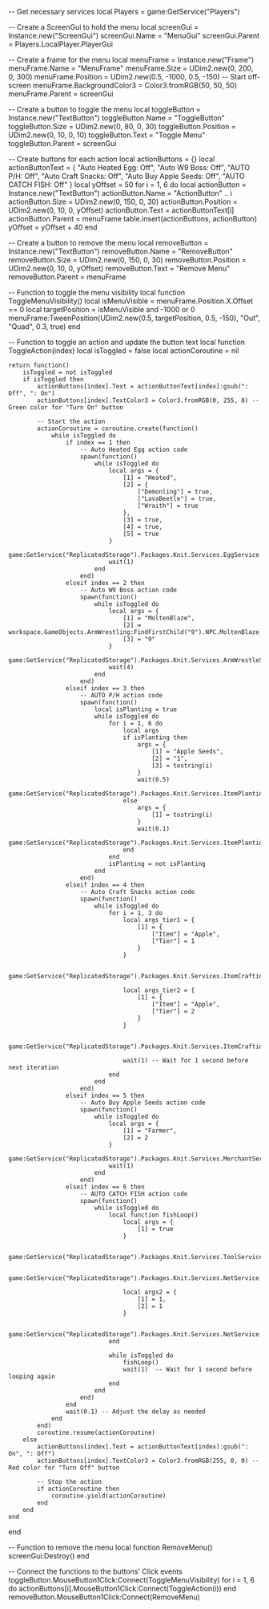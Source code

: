 -- Get necessary services
local Players = game:GetService("Players")

-- Create a ScreenGui to hold the menu
local screenGui = Instance.new("ScreenGui")
screenGui.Name = "MenuGui"
screenGui.Parent = Players.LocalPlayer.PlayerGui

-- Create a frame for the menu
local menuFrame = Instance.new("Frame")
menuFrame.Name = "MenuFrame"
menuFrame.Size = UDim2.new(0, 200, 0, 300)
menuFrame.Position = UDim2.new(0.5, -1000, 0.5, -150) -- Start off-screen
menuFrame.BackgroundColor3 = Color3.fromRGB(50, 50, 50)
menuFrame.Parent = screenGui

-- Create a button to toggle the menu
local toggleButton = Instance.new("TextButton")
toggleButton.Name = "ToggleButton"
toggleButton.Size = UDim2.new(0, 80, 0, 30)
toggleButton.Position = UDim2.new(0, 10, 0, 10)
toggleButton.Text = "Toggle Menu"
toggleButton.Parent = screenGui

-- Create buttons for each action
local actionButtons = {}
local actionButtonText = {
    "Auto Heated Egg: Off",
    "Auto W9 Boss: Off",
    "AUTO P/H: Off",
    "Auto Craft Snacks: Off",
    "Auto Buy Apple Seeds: Off",
    "AUTO CATCH FISH: Off"
}
local yOffset = 50
for i = 1, 6 do
    local actionButton = Instance.new("TextButton")
    actionButton.Name = "ActionButton" .. i
    actionButton.Size = UDim2.new(0, 150, 0, 30)
    actionButton.Position = UDim2.new(0, 10, 0, yOffset)
    actionButton.Text = actionButtonText[i]
    actionButton.Parent = menuFrame
    table.insert(actionButtons, actionButton)
    yOffset = yOffset + 40
end

-- Create a button to remove the menu
local removeButton = Instance.new("TextButton")
removeButton.Name = "RemoveButton"
removeButton.Size = UDim2.new(0, 150, 0, 30)
removeButton.Position = UDim2.new(0, 10, 0, yOffset)
removeButton.Text = "Remove Menu"
removeButton.Parent = menuFrame

-- Function to toggle the menu visibility
local function ToggleMenuVisibility()
    local isMenuVisible = menuFrame.Position.X.Offset == 0
    local targetPosition = isMenuVisible and -1000 or 0
    menuFrame:TweenPosition(UDim2.new(0.5, targetPosition, 0.5, -150), "Out", "Quad", 0.3, true)
end

-- Function to toggle an action and update the button text
local function ToggleAction(index)
    local isToggled = false
    local actionCoroutine = nil
    
    return function()
        isToggled = not isToggled
        if isToggled then
            actionButtons[index].Text = actionButtonText[index]:gsub(": Off", ": On")
            actionButtons[index].TextColor3 = Color3.fromRGB(0, 255, 0) -- Green color for "Turn On" button
            
            -- Start the action
            actionCoroutine = coroutine.create(function()
                while isToggled do
                    if index == 1 then
                        -- Auto Heated Egg action code
                        spawn(function()
                            while isToggled do
                                local args = {
                                    [1] = "Heated",
                                    [2] = {
                                        ["Demonling"] = true,
                                        ["LavaBeetle"] = true,
                                        ["Wraith"] = true
                                    },
                                    [3] = true,
                                    [4] = true,
                                    [5] = true
                                }
                                game:GetService("ReplicatedStorage").Packages.Knit.Services.EggService.RF.purchaseEgg:InvokeServer(unpack(args))
                                wait(1)
                            end
                        end)
                    elseif index == 2 then
                        -- Auto W9 Boss action code
                        spawn(function()
                            while isToggled do
                                local args = {
                                    [1] = "MoltenBlaze",
                                    [2] = workspace.GameObjects.ArmWrestling:FindFirstChild("9").NPC.MoltenBlaze.Table,
                                    [3] = "9"
                                }
                                game:GetService("ReplicatedStorage").Packages.Knit.Services.ArmWrestleService.RE.onEnterNPCTable:FireServer(unpack(args))
                                wait(4)
                            end
                        end)
                    elseif index == 3 then
                        -- AUTO P/H action code
                        spawn(function()
                            local isPlanting = true
                            while isToggled do
                                for i = 1, 6 do
                                    local args
                                    if isPlanting then
                                        args = {
                                            [1] = "Apple Seeds",
                                            [2] = "1",
                                            [3] = tostring(i)
                                        }
                                        wait(0.5)
                                        game:GetService("ReplicatedStorage").Packages.Knit.Services.ItemPlantingService.RF.Plant:InvokeServer(unpack(args))
                                    else
                                        args = {
                                            [1] = tostring(i)
                                        }
                                        wait(0.1)
                                        game:GetService("ReplicatedStorage").Packages.Knit.Services.ItemPlantingService.RF.Harvest:InvokeServer(unpack(args))
                                    end
                                end
                                isPlanting = not isPlanting
                            end
                        end)
                    elseif index == 4 then
                        -- Auto Craft Snacks action code
                        spawn(function()
                            while isToggled do
                                for i = 1, 3 do
                                    local args_tier1 = {
                                        [1] = {
                                            ["Item"] = "Apple",
                                            ["Tier"] = 1
                                        }
                                    }
                                    
                                    game:GetService("ReplicatedStorage").Packages.Knit.Services.ItemCraftingService.RF.UpgradeSnack:InvokeServer(unpack(args_tier1))
                                    
                                    local args_tier2 = {
                                        [1] = {
                                            ["Item"] = "Apple",
                                            ["Tier"] = 2
                                        }
                                    }
                                    
                                    game:GetService("ReplicatedStorage").Packages.Knit.Services.ItemCraftingService.RF.UpgradeSnack:InvokeServer(unpack(args_tier2))
                                    
                                    wait(1) -- Wait for 1 second before next iteration
                                end
                            end
                        end)
                    elseif index == 5 then
                        -- Auto Buy Apple Seeds action code
                        spawn(function()
                            while isToggled do
                                local args = {
                                    [1] = "Farmer",
                                    [2] = 2
                                }
                                game:GetService("ReplicatedStorage").Packages.Knit.Services.MerchantService.RF.BuyItem:InvokeServer(unpack(args))
                                wait(1)
                            end
                        end)
                    elseif index == 6 then
                        -- AUTO CATCH FISH action code
                        spawn(function()
                            while isToggled do
                                local function fishLoop()
                                    local args = {
                                        [1] = true
                                    }
                                
                                    game:GetService("ReplicatedStorage").Packages.Knit.Services.ToolService.RF.SetFishRod:InvokeServer(unpack(args))
                                
                                    game:GetService("ReplicatedStorage").Packages.Knit.Services.NetService.RF.StartCatching:InvokeServer()
                                
                                    local args2 = {
                                        [1] = 1,
                                        [2] = 1
                                    }
                                
                                    game:GetService("ReplicatedStorage").Packages.Knit.Services.NetService.RF.VerifyCatch:InvokeServer(unpack(args2))
                                end
                                
                                while isToggled do
                                    fishLoop()
                                    wait(1)  -- Wait for 1 second before looping again
                                end
                            end
                        end)
                    end
                    wait(0.1) -- Adjust the delay as needed
                end
            end)
            coroutine.resume(actionCoroutine)
        else
            actionButtons[index].Text = actionButtonText[index]:gsub(": On", ": Off")
            actionButtons[index].TextColor3 = Color3.fromRGB(255, 0, 0) -- Red color for "Turn Off" button
            
            -- Stop the action
            if actionCoroutine then
                coroutine.yield(actionCoroutine)
            end
        end
    end
end

-- Function to remove the menu
local function RemoveMenu()
    screenGui:Destroy()
end

-- Connect the functions to the buttons' Click events
toggleButton.MouseButton1Click:Connect(ToggleMenuVisibility)
for i = 1, 6 do
    actionButtons[i].MouseButton1Click:Connect(ToggleAction(i))
end
removeButton.MouseButton1Click:Connect(RemoveMenu)
